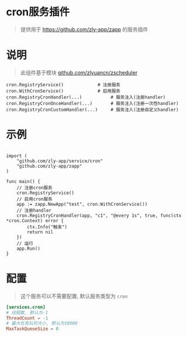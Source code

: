 
# cron服务插件

> 提供用于 https://github.com/zly-app/zapp 的服务插件

# 说明

> 此组件基于模块 [github.com/zlyuancn/zscheduler](https://github.com/zlyuancn/zscheduler)

```text
cron.RegistryService()             # 注册服务
cron.WithCronService()             # 启用服务
cron.RegistryCronHandler(...)           # 服务注入(注册handler)
cron.RegistryCronOnceHandler(...)       # 服务注入(注册一次性handler)
cron.RegistryCronCustomHandler(...)     # 服务注入(注册自定义handler)
```

# 示例
```gopackage main

import (
	"github.com/zly-app/service/cron"
	"github.com/zly-app/zapp"
)

func main() {
	// 注册cron服务
	cron.RegistryService()
	// 启用cron服务
	app := zapp.NewApp("test", cron.WithCronService())
	// 注册handler
	cron.RegistryCronHandler(app, "c1", "@every 1s", true, func(ctx *cron.Context) error {
		ctx.Info("触发")
		return nil
	})
	// 运行
	app.Run()
}
```

# 配置

> 这个服务可以不需要配置, 默认服务类型为 `cron`

```toml
[services.cron]
# 线程数, 默认为-1
ThreadCount = -1
# 最大任务队列大小, 默认为10000
MaxTaskQueueSize = 0
```
